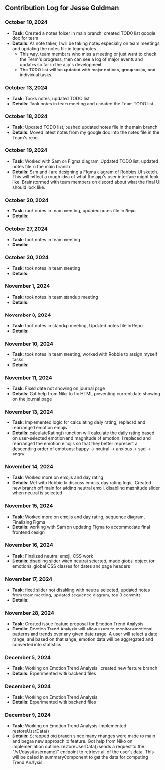 ## Contribution Log for Jesse Goldman

### October 10, 2024
  - **Task**: Created a notes folder in main branch, created TODO list google doc for team 
  - **Details**: As note taker, I will be taking notes especially on team meetings and updating the notes file in team/notes .
    - This way, team members who miss a meeting or just want to check the Team's progress, then can see a log of major events and updates so far in the app's development.
    - The TODO list will be updated with major notices, group tasks, and individual tasks. 

### October 13, 2024
  - **Task**: Tooks notes, updated TODO list 
  - **Details**: Took notes in team meeting and updated the Team TODO list

### October 18, 2024
  - **Task**: Updated TODO list, pushed updated notes file in the main branch
  - **Details**: Moved latest notes from my google doc into the notes file in the Team's repo. 

### October 19, 2024
  - **Task**: Worked with Sam on Figma diagram, Updated TODO list, updated notes file in the main branch
  - **Details**: Sam and I are designing a FIgma diagram of Robbies UI sketch. This will reflect a rough idea of what the app's user interface might look like. Brainstormed with team members on discord about what the final UI should look like.

### October 20, 2024
  - **Task**: took notes in team meeting, updated notes file in Repo 
  - **Details**:

### October 27, 2024
  - **Task**: took notes in team meeting  
  - **Details**: 

### October 30, 2024
  - **Task**: took notes in team meeting
  - **Details**: 

### November 1, 2024
  - **Task**: took notes in team standup meeting
  - **Details**:

### November 8, 2024
  - **Task**: took notes in standup meeting, Updated notes file in Repo
  - **Details**:

### November 10, 2024
  - **Task**: took notes in team meeting, worked with Robbie to assign myself tasks 
  - **Details**:

### November 11, 2024
  - **Task**: Fixed date not showing on journal page
  - **Details**: Got help from Niko to fix HTML preventing current date showing on the journal page

### November 13, 2024
  - **Task**: Implemented logic for calculating daily rating, replaced and rearranged emotion emojis 
  - **Details**: calculateRating() function will calculate the daily rating based on user-selected emotion and magnitude of emotion. I replaced and rearranged the emotion emojis so that they better represent a descending order of emotions: happy -> neutral -> anxious -> sad -> angry 

### November 14, 2024
  - **Task**: Worked more on emojis and day rating 
  - **Details**: Met with Robbie to discuss emojis, day rating logic. Created new branch off main for adding neutral emoji, disabling magnitude slider when neutral is selected

### November 15, 2024
  - **Task**: Worked more on emojis and day rating, sequence diagram, Finalizing Figma   
  - **Details**: working with Sam on updating Figma to accommodate final frontend design


### November 16, 2024
  - **Task**: Finalized neutral emoji, CSS work    
  - **Details**: disabling slider when neutral selected, made global object for emotions, global CSS classes for dates and page headers 


### November 17, 2024
  - **Task**: fixed slider not disabling with neutral selected, updated notes from team meeting, updated sequence diagram, top 3 commits 
  - **Details**:

### November 28, 2024
  - **Task**: Created issue feature proposal for Emotion Trend Analysis 
  - **Details**: Emotion Trend Analysis will allow users to monitor emotional patterns and trends over any given date range. A user will select a date range, and based on that range, emotion data will be aggregated and converted into statistics

 ### December 5, 2024
  - **Task**: Working on Emotion Trend Analysis , created new feature branch 
  - **Details**: Experimented with backend files

 ### December 6, 2024
  - **Task**: Working on Emotion Trend Analysis 
  - **Details**: Experimented with backend files

 ### December 9, 2024
  - **Task**: Working on Emotion Trend Analysis: Implemented restoreUserData() 
  - **Details**: Scrapped old branch since many changes were made to main and began new approach to feature. Got help from Niko on implementation outline. restoreUserData() sends a request to the "/v1/days/{username}" endpoint to retrieve all of the user's data. This will be called in summaryComponent to get the data for computing Trend Analysis. 

